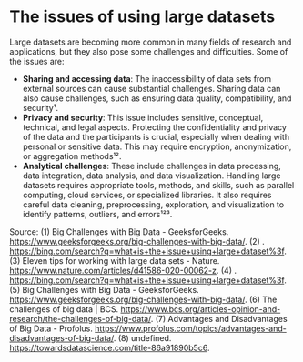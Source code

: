 # The issues of using large datasets

Large datasets are becoming more common in many fields of research and applications, but they also pose some challenges and difficulties. Some of the issues are:

- **Sharing and accessing data**: The inaccessibility of data sets from external sources can cause substantial challenges. Sharing data can also cause challenges, such as ensuring data quality, compatibility, and security¹.
- **Privacy and security**: This issue includes sensitive, conceptual, technical, and legal aspects. Protecting the confidentiality and privacy of the data and the participants is crucial, especially when dealing with personal or sensitive data. This may require encryption, anonymization, or aggregation methods¹².
- **Analytical challenges**: These include challenges in data processing, data integration, data analysis, and data visualization. Handling large datasets requires appropriate tools, methods, and skills, such as parallel computing, cloud services, or specialized libraries. It also requires careful data cleaning, preprocessing, exploration, and visualization to identify patterns, outliers, and errors¹²³.

Source: 
(1) Big Challenges with Big Data - GeeksforGeeks. https://www.geeksforgeeks.org/big-challenges-with-big-data/.
(2) . https://bing.com/search?q=what+is+the+issue+using+large+dataset%3f.
(3) Eleven tips for working with large data sets - Nature. https://www.nature.com/articles/d41586-020-00062-z.
(4) . https://bing.com/search?q=what+is+the+issue+using+large+dataset%3f.
(5) Big Challenges with Big Data - GeeksforGeeks. https://www.geeksforgeeks.org/big-challenges-with-big-data/.
(6) The challenges of big data | BCS. https://www.bcs.org/articles-opinion-and-research/the-challenges-of-big-data/.
(7) Advantages and Disadvantages of Big Data - Profolus. https://www.profolus.com/topics/advantages-and-disadvantages-of-big-data/.
(8) undefined. https://towardsdatascience.com/title-86a91890b5c6.
